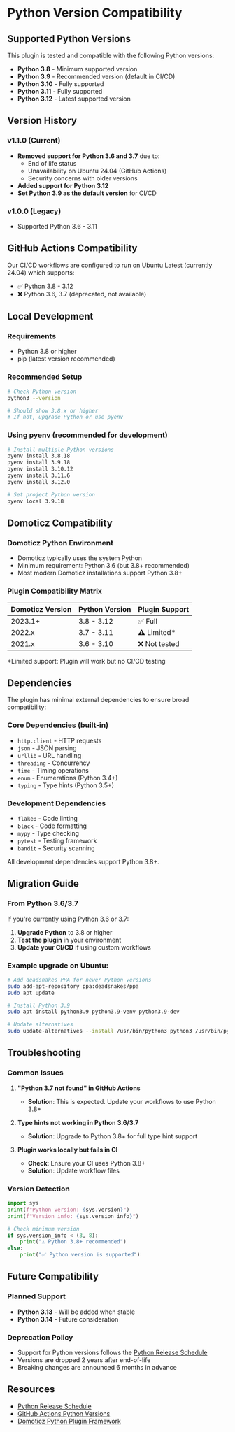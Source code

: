 # Python Version Compatibility

## Supported Python Versions

This plugin is tested and compatible with the following Python versions:

- **Python 3.8** - Minimum supported version
- **Python 3.9** - Recommended version (default in CI/CD)
- **Python 3.10** - Fully supported
- **Python 3.11** - Fully supported  
- **Python 3.12** - Latest supported version

## Version History

### v1.1.0 (Current)
- **Removed support for Python 3.6 and 3.7** due to:
  - End of life status
  - Unavailability on Ubuntu 24.04 (GitHub Actions)
  - Security concerns with older versions
- **Added support for Python 3.12**
- **Set Python 3.9 as the default version** for CI/CD

### v1.0.0 (Legacy)
- Supported Python 3.6 - 3.11

## GitHub Actions Compatibility

Our CI/CD workflows are configured to run on Ubuntu Latest (currently 24.04) which supports:

- ✅ Python 3.8 - 3.12
- ❌ Python 3.6, 3.7 (deprecated, not available)

## Local Development

### Requirements
- Python 3.8 or higher
- pip (latest version recommended)

### Recommended Setup
```bash
# Check Python version
python3 --version

# Should show 3.8.x or higher
# If not, upgrade Python or use pyenv
```

### Using pyenv (recommended for development)
```bash
# Install multiple Python versions
pyenv install 3.8.18
pyenv install 3.9.18
pyenv install 3.10.12
pyenv install 3.11.6
pyenv install 3.12.0

# Set project Python version
pyenv local 3.9.18
```

## Domoticz Compatibility

### Domoticz Python Environment
- Domoticz typically uses the system Python
- Minimum requirement: Python 3.6 (but 3.8+ recommended)
- Most modern Domoticz installations support Python 3.8+

### Plugin Compatibility Matrix

| Domoticz Version | Python Version | Plugin Support |
|------------------|----------------|----------------|
| 2023.1+          | 3.8 - 3.12     | ✅ Full        |
| 2022.x           | 3.7 - 3.11     | ⚠️ Limited*    |
| 2021.x           | 3.6 - 3.10     | ❌ Not tested  |

*Limited support: Plugin will work but no CI/CD testing

## Dependencies

The plugin has minimal external dependencies to ensure broad compatibility:

### Core Dependencies (built-in)
- `http.client` - HTTP requests
- `json` - JSON parsing
- `urllib` - URL handling
- `threading` - Concurrency
- `time` - Timing operations
- `enum` - Enumerations (Python 3.4+)
- `typing` - Type hints (Python 3.5+)

### Development Dependencies
- `flake8` - Code linting
- `black` - Code formatting
- `mypy` - Type checking
- `pytest` - Testing framework
- `bandit` - Security scanning

All development dependencies support Python 3.8+.

## Migration Guide

### From Python 3.6/3.7
If you're currently using Python 3.6 or 3.7:

1. **Upgrade Python** to 3.8 or higher
2. **Test the plugin** in your environment
3. **Update your CI/CD** if using custom workflows

### Example upgrade on Ubuntu:
```bash
# Add deadsnakes PPA for newer Python versions
sudo add-apt-repository ppa:deadsnakes/ppa
sudo apt update

# Install Python 3.9
sudo apt install python3.9 python3.9-venv python3.9-dev

# Update alternatives
sudo update-alternatives --install /usr/bin/python3 python3 /usr/bin/python3.9 1
```

## Troubleshooting

### Common Issues

1. **"Python 3.7 not found" in GitHub Actions**
   - **Solution**: This is expected. Update your workflows to use Python 3.8+

2. **Type hints not working in Python 3.6/3.7**
   - **Solution**: Upgrade to Python 3.8+ for full type hint support

3. **Plugin works locally but fails in CI**
   - **Check**: Ensure your CI uses Python 3.8+
   - **Solution**: Update workflow files

### Version Detection
```python
import sys
print(f"Python version: {sys.version}")
print(f"Version info: {sys.version_info}")

# Check minimum version
if sys.version_info < (3, 8):
    print("⚠️ Python 3.8+ recommended")
else:
    print("✅ Python version is supported")
```

## Future Compatibility

### Planned Support
- **Python 3.13** - Will be added when stable
- **Python 3.14** - Future consideration

### Deprecation Policy
- Support for Python versions follows the [Python Release Schedule](https://www.python.org/dev/peps/pep-0602/)
- Versions are dropped 2 years after end-of-life
- Breaking changes are announced 6 months in advance

## Resources

- [Python Release Schedule](https://www.python.org/dev/peps/pep-0602/)
- [GitHub Actions Python Versions](https://github.com/actions/python-versions)
- [Domoticz Python Plugin Framework](https://www.domoticz.com/wiki/Developing_a_Python_plugin)